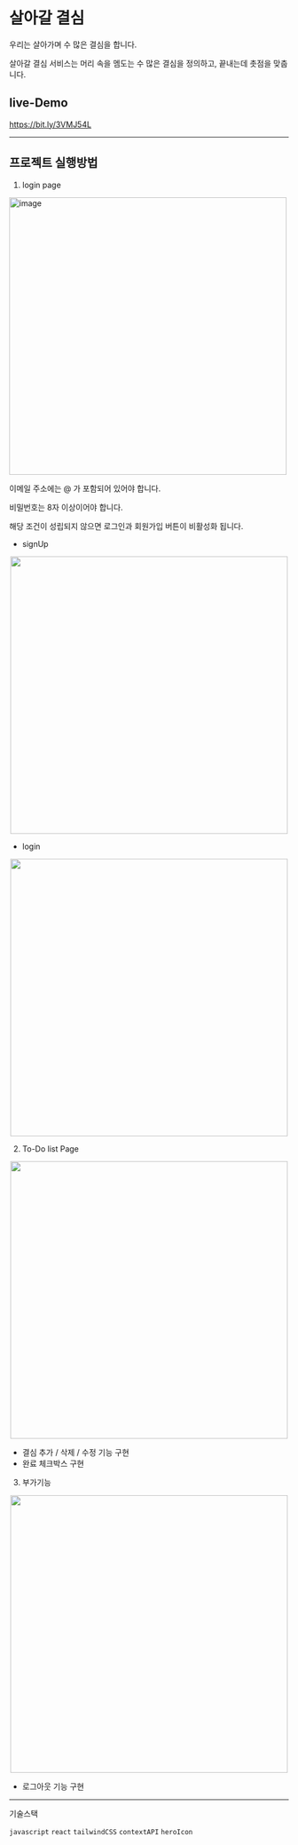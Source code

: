 # 살아갈 결심

우리는 살아가며 수 많은 결심을 합니다. 

살아갈 결심 서비스는 머리 속을 멤도는 수 많은 결심을 정의하고, 끝내는데 촛점을 맞춥니다.

## live-Demo
https://bit.ly/3VMJ54L

---

## 프로젝트 실행방법

1. login page

<img width="500" alt="image" src="https://user-images.githubusercontent.com/60101732/206906850-19bfee42-88dc-46d4-973e-bb23984796a2.png">

이메일 주소에는 @ 가 포함되어 있어야 합니다.

비밀번호는 8자 이상이어야 합니다.

해당 조건이 성립되지 않으면 로그인과 회원가입 버튼이 비활성화 됩니다.

- signUp

<center><img src="https://user-images.githubusercontent.com/60101732/206907879-7217a872-3b6c-41f4-a039-8e85c83e14b1.gif" width="500" height="500"></center>


- login




<center><img src="https://user-images.githubusercontent.com/60101732/206907564-ae3c644d-adf7-4cdb-9859-26ce34f2eba5.gif" width="500" height="500"></center>



2. To-Do list Page

<center><img src="https://user-images.githubusercontent.com/60101732/206908057-57c8fbe7-d2c6-42f0-9df0-3fafeaf3529e.gif" width="500" height="500"></center>


- 결심 추가 / 삭제 / 수정 기능 구현
- 완료 체크박스 구현

3. 부가기능

<center><img src="https://user-images.githubusercontent.com/60101732/206908266-20920c82-ae11-47e5-a5fd-149c7ca5754a.gif" width="500" height="500"></center>

- 로그아웃 기능 구현


---
기술스택

`javascript` `react` `tailwindCSS` `contextAPI` `heroIcon` 
